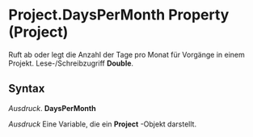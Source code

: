 
# Project.DaysPerMonth Property (Project)

Ruft ab oder legt die Anzahl der Tage pro Monat für Vorgänge in einem Projekt. Lese-/Schreibzugriff  **Double**.


## Syntax

 _Ausdruck_. **DaysPerMonth**

 _Ausdruck_ Eine Variable, die ein **Project** -Objekt darstellt.

